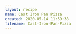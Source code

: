 ```yaml
---
layout: recipe
name: Cast Iron Pan Pizza
created: 2020-05-14 11:59:38
filename: Cast-Iron-Pan-Pizza
---
```

